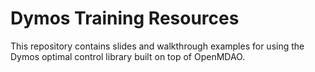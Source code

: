 # Dymos Training Resources

This repository contains slides and walkthrough examples for using the Dymos optimal control library built on top of OpenMDAO.


